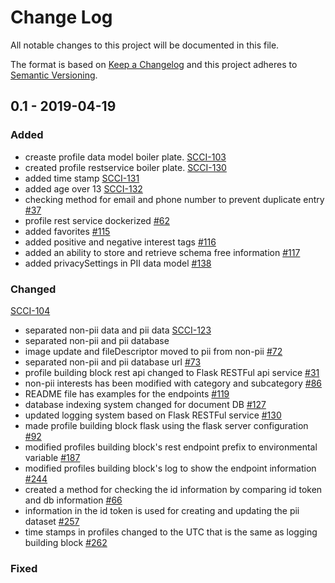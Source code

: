 # Change Log
All notable changes to this project will be documented in this file.

The format is based on [Keep a Changelog](http://keepachangelog.com/)
and this project adheres to [Semantic Versioning](http://semver.org/).

## 0.1 - 2019-04-19
### Added
- creaste profile data model boiler plate.
[SCCI-103](https://opensource.ncsa.illinois.edu/jira/browse/SCCI-103)
- created profile restservice boiler plate.
[SCCI-130](https://opensource.ncsa.illinois.edu/jira/browse/SCCI-130)
- added time stamp
[SCCI-131](https://opensource.ncsa.illinois.edu/jira/browse/SCCI-131)
- added age over 13
[SCCI-132](https://opensource.ncsa.illinois.edu/jira/browse/SCCI-132)
- checking method for email and phone number to prevent duplicate entry
[#37](https://github.com/rokwire/rokwire-building-blocks-api/issues/37)
- profile rest service dockerized
[#62](https://github.com/rokwire/rokwire-building-blocks-api/issues/62)
- added favorites
[#115](https://github.com/rokwire/rokwire-building-blocks-api/issues/115)
- added positive and negative interest tags
[#116](https://github.com/rokwire/rokwire-building-blocks-api/issues/116)
- added an ability to store and retrieve schema free information
[#117](https://github.com/rokwire/rokwire-building-blocks-api/issues/117)
- added privacySettings in PII data model
[#138](https://github.com/rokwire/rokwire-building-blocks-api/issues/138)


### Changed
[SCCI-104](https://opensource.ncsa.illinois.edu/jira/browse/SCCI-104)
- separated non-pii data and pii data
[SCCI-123](https://opensource.ncsa.illinois.edu/jira/browse/SCCI-123)
- separated non-pii and pii database
- image update and fileDescriptor moved to pii from non-pii
[#72](https://github.com/rokwire/rokwire-building-blocks-api/issues/72)
- separated non-pii and pii database url
[#73](https://github.com/rokwire/rokwire-building-blocks-api/issues/73)
- profile building block rest api changed to Flask RESTFul api service
[#31](https://github.com/rokwire/rokwire-building-blocks-api/issues/31)
- non-pii interests has been modified with category and subcategory
[#86](https://github.com/rokwire/rokwire-building-blocks-api/issues/86)
- README file has examples for the endpoints
[#119](https://github.com/rokwire/rokwire-building-blocks-api/issues/119)
- database indexing system changed for document DB
[#127](https://github.com/rokwire/rokwire-building-blocks-api/issues/127)
- updated logging system based on Flask RESTFul service
[#130](https://github.com/rokwire/rokwire-building-blocks-api/issues/130)
- made profile building block flask using the flask server configuration
[#92](https://github.com/rokwire/rokwire-building-blocks-api/issues/92)
- modified profiles building block's rest endpoint prefix to environmental variable
[#187](https://github.com/rokwire/rokwire-building-blocks-api/issues/197)
- modified profiles building block's log to show the endpoint information
[#244](https://github.com/rokwire/rokwire-building-blocks-api/issues/244)
- created a method for checking the id information by comparing id token and db information
[#66](https://github.com/rokwire/rokwire-building-blocks-api/issues/66)
- information in the id token is used for creating and updating the pii dataset
[#257](https://github.com/rokwire/rokwire-building-blocks-api/issues/257)
- time stamps in profiles changed to the UTC that is the same as logging building block
[#262](https://github.com/rokwire/rokwire-building-blocks-api/issues/262)

### Fixed

